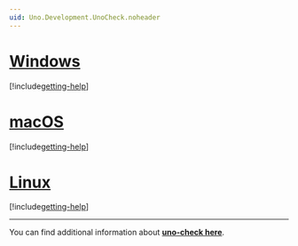 ```yaml
---
uid: Uno.Development.UnoCheck.noheader
---
```


# [**Windows**](#tab/windows)

[!include[getting-help](use-uno-check-inline-windows-noheader.md)]

# [**macOS**](#tab/macos)

[!include[getting-help](use-uno-check-inline-macos-noheader.md)]

# [**Linux**](#tab/linux)

[!include[getting-help](use-uno-check-inline-linux-noheader.md)]

***

You can find additional information about [**uno-check here**](external/uno.check/doc/using-uno-check.md).
